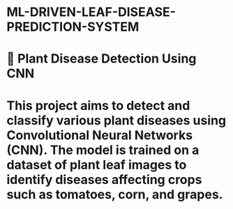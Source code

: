 # ML-DRIVEN-LEAF-DISEASE-PREDICTION-SYSTEM
# 🌱 Plant Disease Detection Using CNN
# This project aims to detect and classify various plant diseases using Convolutional Neural Networks (CNN). The model is trained on a dataset of plant leaf images to identify diseases affecting crops such as tomatoes, corn, and grapes.
